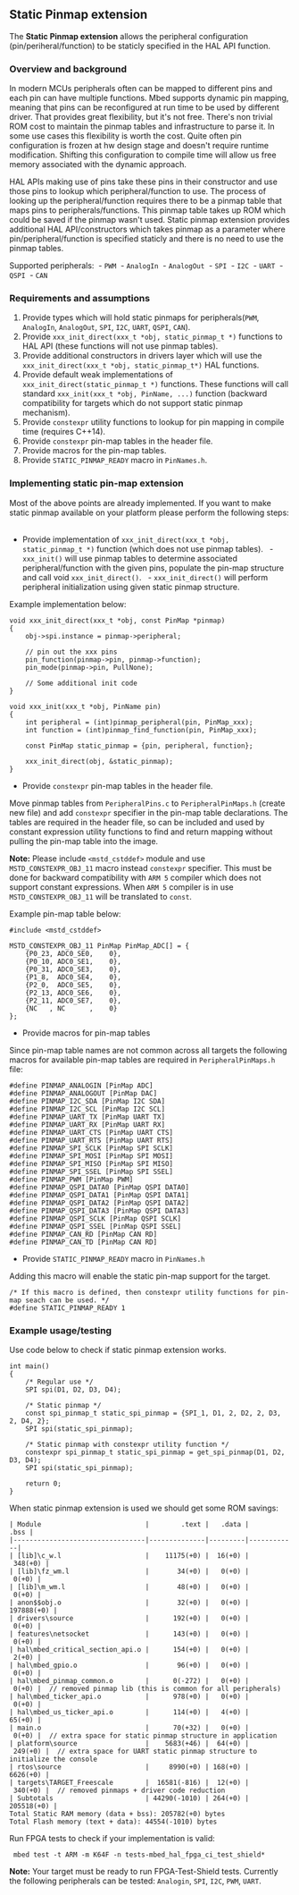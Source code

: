 <h2 id="static-pinmap-port">Static Pinmap extension</h2>

The **Static Pinmap extension** allows the peripheral configuration (pin/periheral/function) to be staticly specified in the HAL API function.

### Overview and background

In modern MCUs peripherals often can be mapped to different pins and each pin can have multiple functions. Mbed supports dynamic pin mapping, meaning that pins can be reconfigured at run time to be used by different driver. That provides great flexibility, but it's not free. There's non trivial ROM cost to maintain the pinmap tables and infrastructure to parse it. In some use cases this flexibility is worth the cost. Quite often pin configuration is frozen at hw design stage and doesn't require runtime modification. Shifting this configuration to compile time will allow us free memory associated with the dynamic approach.

HAL APIs making use of pins take these pins in their constructor and use those pins to lookup which peripheral/function to use. The process of looking up the peripheral/function requires there to be a pinmap table that maps pins to peripherals/functions. This pinmap table takes up ROM which could be saved if the pinmap wasn't used. Static pinmap extension provides additional HAL API/constructors which takes pinmap as a parameter where pin/peripheral/function is specified staticly and there is no need to use the pinmap tables.

Supported peripherals:
 - `PWM`
 - `AnalogIn`
 - `AnalogOut`
 - `SPI`
 - `I2C`
 - `UART`
 - `QSPI`
 - `CAN`
 
### Requirements and assumptions

1. Provide types which will hold static pinmaps for peripherals(`PWM`, `AnalogIn`, `AnalogOut`, `SPI`, `I2C`, `UART`, `QSPI`, `CAN`).
2. Provide `xxx_init_direct(xxx_t *obj, static_pinmap_t *)` functions to HAL API (these functions will not use pinmap tables).
3. Provide additional constructors in drivers layer which will use the `xxx_init_direct(xxx_t *obj, static_pinmap_t*)` HAL functions.
4. Provide default weak implementations of `xxx_init_direct(static_pinmap_t *)` functions. These functions will call standard `xxx_init(xxx_t *obj, PinName, ...)` function (backward compatibility for targets which do not support static pinmap mechanism).
5. Provide `constexpr` utility functions to lookup for pin mapping in compile time (requires C++14).
6. Provide `constexpr` pin-map tables in the header file.
7. Provide macros for the pin-map tables.
8. Provide `STATIC_PINMAP_READY` macro in `PinNames.h`.

### Implementing static pin-map extension

Most of the above points are already implemented. If you want to make static pinmap available on your platform please perform the following steps:  

- Provide implementation of `xxx_init_direct(xxx_t *obj, static_pinmap_t *)` function (which does not use pinmap tables).
    - `xxx_init()` will use pinmap tables to determine associated peripheral/function with the given pins, populate the pin-map structure and call void `xxx_init_direct()`.
    - `xxx_init_direct()` will perform peripheral initialization using given static pinmap structure.

Example implementation below:

```
void xxx_init_direct(xxx_t *obj, const PinMap *pinmap)
{
    obj->spi.instance = pinmap->peripheral;

    // pin out the xxx pins
    pin_function(pinmap->pin, pinmap->function);
    pin_mode(pinmap->pin, PullNone);

    // Some additional init code
}

void xxx_init(xxx_t *obj, PinName pin)
{
    int peripheral = (int)pinmap_peripheral(pin, PinMap_xxx);
    int function = (int)pinmap_find_function(pin, PinMap_xxx);

    const PinMap static_pinmap = {pin, peripheral, function};

    xxx_init_direct(obj, &static_pinmap);
}
```

- Provide `constexpr` pin-map tables in the header file.

Move pinmap tables from `PeripheralPins.c` to `PeripheralPinMaps.h` (create new file) and add `constexpr` specifier in the pin-map table declarations.
The tables are required in the header file, so can be included and used by constant expression utility functions to find and return mapping without pulling the pin-map table into the image.

**Note:**
Please include `<mstd_cstddef>` module and use `MSTD_CONSTEXPR_OBJ_11` macro instead `constexpr` specifier. This must be done for backward compatibility with `ARM 5` compiler which does not support constant expressions. When `ARM 5` compiler is in use `MSTD_CONSTEXPR_OBJ_11` will be translated to `const`.  

Example pin-map table below:

```
#include <mstd_cstddef>

MSTD_CONSTEXPR_OBJ_11 PinMap PinMap_ADC[] = {
    {P0_23, ADC0_SE0,    0},
    {P0_10, ADC0_SE1,    0},
    {P0_31, ADC0_SE3,    0},
    {P1_8,  ADC0_SE4,    0},
    {P2_0,  ADC0_SE5,    0},
    {P2_13, ADC0_SE6,    0},
    {P2_11, ADC0_SE7,    0},
    {NC   , NC      ,    0}
};

```

- Provide macros for pin-map tables  

Since pin-map table names are not common across all targets the following macros for available pin-map tables are required in `PeripheralPinMaps.h` file:

```
#define PINMAP_ANALOGIN [PinMap ADC]
#define PINMAP_ANALOGOUT [PinMap DAC]
#define PINMAP_I2C_SDA [PinMap I2C SDA]
#define PINMAP_I2C_SCL [PinMap I2C SCL]
#define PINMAP_UART_TX [PinMap UART TX]
#define PINMAP_UART_RX [PinMap UART RX]
#define PINMAP_UART_CTS [PinMap UART CTS]
#define PINMAP_UART_RTS [PinMap UART RTS]
#define PINMAP_SPI_SCLK [PinMap SPI SCLK]
#define PINMAP_SPI_MOSI [PinMap SPI MOSI]
#define PINMAP_SPI_MISO [PinMap SPI MISO]
#define PINMAP_SPI_SSEL [PinMap SPI SSEL]
#define PINMAP_PWM [PinMap PWM]
#define PINMAP_QSPI_DATA0 [PinMap QSPI DATA0]
#define PINMAP_QSPI_DATA1 [PinMap QSPI DATA1]
#define PINMAP_QSPI_DATA2 [PinMap QSPI DATA2]
#define PINMAP_QSPI_DATA3 [PinMap QSPI DATA3]
#define PINMAP_QSPI_SCLK [PinMap QSPI SCLK]
#define PINMAP_QSPI_SSEL [PinMap QSPI SSEL]
#define PINMAP_CAN_RD [PinMap CAN RD]
#define PINMAP_CAN_TD [PinMap CAN RD]
```

- Provide `STATIC_PINMAP_READY` macro in `PinNames.h`  

Adding this macro will enable the static pin-map support for the target.

```
/* If this macro is defined, then constexpr utility functions for pin-map seach can be used. */
#define STATIC_PINMAP_READY 1
```

### Example usage/testing

Use code below to check if static pinmap extension works.

```
int main()
{
    /* Regular use */
    SPI spi(D1, D2, D3, D4);

    /* Static pinmap */
    const spi_pinmap_t static_spi_pinmap = {SPI_1, D1, 2, D2, 2, D3, 2, D4, 2};
    SPI spi(static_spi_pinmap);

    /* Static pinmap with constexpr utility function */
    constexpr spi_pinmap_t static_spi_pinmap = get_spi_pinmap(D1, D2, D3, D4);
    SPI spi(static_spi_pinmap);

    return 0;
}
```

When static pinmap extension is used we should get some ROM savings:  

```
| Module                          |        .text |   .data |       .bss |
|---------------------------------|--------------|---------|------------|
| [lib]\c_w.l                     |    11175(+0) |  16(+0) |    348(+0) |
| [lib]\fz_wm.l                   |       34(+0) |   0(+0) |      0(+0) |
| [lib]\m_wm.l                    |       48(+0) |   0(+0) |      0(+0) |
| anon$$obj.o                     |       32(+0) |   0(+0) | 197888(+0) |
| drivers\source                  |      192(+0) |   0(+0) |      0(+0) |
| features\netsocket              |      143(+0) |   0(+0) |      0(+0) |
| hal\mbed_critical_section_api.o |      154(+0) |   0(+0) |      2(+0) |
| hal\mbed_gpio.o                 |       96(+0) |   0(+0) |      0(+0) |
| hal\mbed_pinmap_common.o        |      0(-272) |   0(+0) |      0(+0) |  // removed pinmap lib (this is common for all peripherals)
| hal\mbed_ticker_api.o           |      978(+0) |   0(+0) |      0(+0) |
| hal\mbed_us_ticker_api.o        |      114(+0) |   4(+0) |     65(+0) |
| main.o                          |      70(+32) |   0(+0) |      0(+0) |  // extra space for static pinmap structure in application
| platform\source                 |    5683(+46) |  64(+0) |    249(+0) |  // extra space for UART static pinmap structure to initialize the console
| rtos\source                     |     8990(+0) | 168(+0) |   6626(+0) |
| targets\TARGET_Freescale        |  16581(-816) |  12(+0) |    340(+0) |  // removed pinmaps + driver code reduction
| Subtotals                       | 44290(-1010) | 264(+0) | 205518(+0) |
Total Static RAM memory (data + bss): 205782(+0) bytes
Total Flash memory (text + data): 44554(-1010) bytes
```

Run FPGA tests to check if your implementation is valid:

```
 mbed test -t ARM -m K64F -n tests-mbed_hal_fpga_ci_test_shield*
```

**Note:**
Your target must be ready to run FPGA-Test-Shield tests.
Currently the following peripherals can be tested: `Analogin`, `SPI`, `I2C`, `PWM`, `UART`.
